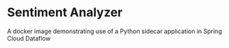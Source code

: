 # Sentiment Analyzer

A docker image demonstrating use of a Python sidecar application in Spring Cloud Dataflow